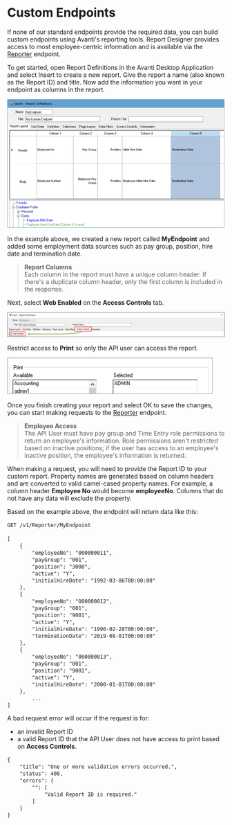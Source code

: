 # Custom Endpoints

If none of our standard endpoints provide the required data, you can build custom endpoints using Avanti's reporting tools. Report Designer provides access to most employee-centric information and is available via the [Reporter](https://avanti.stoplight.io/docs/avanti-api/b3A6NjA3NTk0Nw-get-report-data) endpoint.

To get started, open Report Definitions in the Avanti Desktop Application and select Insert to create a new report. Give the report a name (also known as the Report ID) and title. Now add the information you want in your endpoint as columns in the report.

![New report example.](../assets/images/CustomReport.png)

In the example above, we created a new report called **MyEndpoint** and added some employment data sources such as pay group, position, hire date and termination date. 

<!-- theme: warning -->
><b>Report Columns</b><br>
>Each column in the report must have a unique column header. If there's a duplicate column header, only the first column is included in the response.    

Next, select **Web Enabled** on the **Access Controls** tab. 

![Web enable report example.](../assets/images/CustomReportWebEnabled.png)

Restrict access to **Print** so only the API user can access the report. 

![User group permissions example.](../assets/images/CustomUserGroups.png)

Once you finish creating your report and select OK to save the changes, you can start making requests to the [Reporter](https://avanti.stoplight.io/docs/avanti-api/b3A6NjA3NTk0Nw-get-report-data) endpoint. 

<!-- theme: info -->
><b>Employee Access</b><br>
>The API User must have pay group and Time Entry role permissions to return an employee's information. Role permissions aren't restricted based on inactive positions; if the user has access to an employee's inactive position, the employee's information is returned. 

When making a request, you will need to provide the Report ID to your custom report. Property names are generated based on column headers and are converted to valid camel-cased property names. For example, a column header **Employee No** would become **employeeNo**. Columns that do not have any data will exclude the property.

Based on the example above, the endpoint will return data like this:

```
GET /v1/Reporter/MyEndpoint

[
    {
        "employeeNo": "000000011",
        "payGroup": "001",
        "position": "3000",
        "active": "Y",
        "initialHireDate": "1992-03-06T00:00:00"
    },
    {
        "employeeNo": "000000012",
        "payGroup": "001",
        "position": "9001",
        "active": "Y",
        "initialHireDate": "1990-02-28T00:00:00",
        "terminationDate": "2019-08-01T00:00:00"
    },
    {
        "employeeNo": "000000013",
        "payGroup": "001",
        "position": "9001",
        "active": "Y",
        "initialHireDate": "2000-01-01T00:00:00"
    },
		...
]
```

A bad request error will occur if the request is for:
- an invalid Report ID
- a valid Report ID that the API User does not have access to print based on **Access Controls**.

```
{
    "title": "One or more validation errors occurred.",
    "status": 400,
    "errors": {
        "": [
            "Valid Report ID is required."
        ]
    }
}
```
